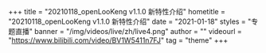 +++
    title = "20210118_openLooKeng v1.1.0 新特性介绍"
    hometitle = "20210118_openLooKeng v1.1.0 新特性介绍"
    date = "2021-01-18"
    styles = "专题直播"
    banner = "/img/videos/live/zh/live4.png"
    author = ""
    videourl = "https://www.bilibili.com/video/BV1W5411n7FJ" 
    tag = "theme"
+++